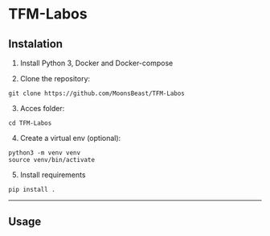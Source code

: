 # TFM-Labos

## Instalation

1. Install Python 3, Docker and Docker-compose

2. Clone the repository:

```
git clone https://github.com/MoonsBeast/TFM-Labos
```

3. Acces folder:

```
cd TFM-Labos
```

4. Create a virtual env (optional):

```
python3 -m venv venv
source venv/bin/activate
```

5. Install requirements

```
pip install .
```

---

## Usage